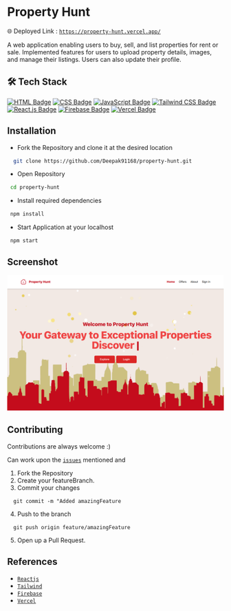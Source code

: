 # Property Hunt

🌐 Deployed Link : [`https://property-hunt.vercel.app/`](https://property-hunt.vercel.app/)

A web application enabling users to buy, sell, and list properties for rent or sale. Implemented features
for users to upload property details, images, and manage their listings. Users can also update their profile.

## 🛠 Tech Stack

[![HTML Badge](https://img.shields.io/badge/-HTML-%23E34F26?style=for-the-badge&logo=html5&logoColor=white)](#)
[![CSS Badge](https://img.shields.io/badge/-CSS-%231572B6?style=for-the-badge&logo=css3&logoColor=white)](#)
[![JavaScript Badge](https://img.shields.io/badge/-JavaScript-%23F7DF1E?style=for-the-badge&logo=javascript&logoColor=black)](#)
[![Tailwind CSS Badge](https://img.shields.io/badge/-Tailwind_CSS-%2338B2AC?style=for-the-badge&logo=tailwind-css&logoColor=white)](#)
[![React.js Badge](https://img.shields.io/badge/-React.js-%2361DAFB?style=for-the-badge&logo=react&logoColor=white)](#)
[![Firebase Badge](https://img.shields.io/badge/-Firebase-%23FFCA28?style=for-the-badge&logo=firebase&logoColor=black)](#)
[![Vercel Badge](https://img.shields.io/badge/-Vercel-%23000000?style=for-the-badge&logo=vercel&logoColor=white)](#)


## Installation

- Fork the Repository and clone it at the desired location

```bash
  git clone https://github.com/Deepak91168/property-hunt.git
```

- Open Repository

```bash
 cd property-hunt
```

- Install required dependencies

```bash
 npm install
```

- Start Application at your localhost

```bash
 npm start
```

## Screenshot
![Home Page](./screenshots/property-hunt.png)
## Contributing

Contributions are always welcome :)

Can work upon the [`issues`](https://github.com/Deepak91168/property-hunt/issues) mentioned and

1. Fork the Repository
2. Create your featureBranch.
3. Commit your changes
```
  git commit -m "Added amazingFeature
``` 
4. Push to the branch
```
  git push origin feature/amazingFeature
```
5. Open up a Pull Request.


## References
- [`Reactjs`](https://legacy.reactjs.org/docs/getting-started.html)
- [`Tailwind`](https://v2.tailwindcss.com/docs)
- [`Firebase`](https://firebase.google.com/docs/web/setup)
- [`Vercel`](https://vercel.com/guides/deploying-react-with-vercel)


